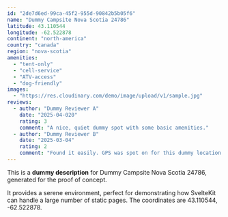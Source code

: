 ```yaml
---
id: "2de7d6ed-99ca-45f2-955d-90842b5b05f6"
name: "Dummy Campsite Nova Scotia 24786"
latitude: 43.110544
longitude: -62.522878
continent: "north-america"
country: "canada"
region: "nova-scotia"
amenities:
  - "tent-only"
  - "cell-service"
  - "ATV-access"
  - "dog-friendly"
images:
  - "https://res.cloudinary.com/demo/image/upload/v1/sample.jpg"
reviews:
  - author: "Dummy Reviewer A"
    date: "2025-04-020"
    rating: 3
    comment: "A nice, quiet dummy spot with some basic amenities."
  - author: "Dummy Reviewer B"
    date: "2025-03-04"
    rating: 2
    comment: "Found it easily. GPS was spot on for this dummy location."
---
```


This is a **dummy description** for Dummy Campsite Nova Scotia 24786, generated for the proof of concept.

It provides a serene environment, perfect for demonstrating how SvelteKit can handle a large number of static pages. The coordinates are 43.110544, -62.522878.
